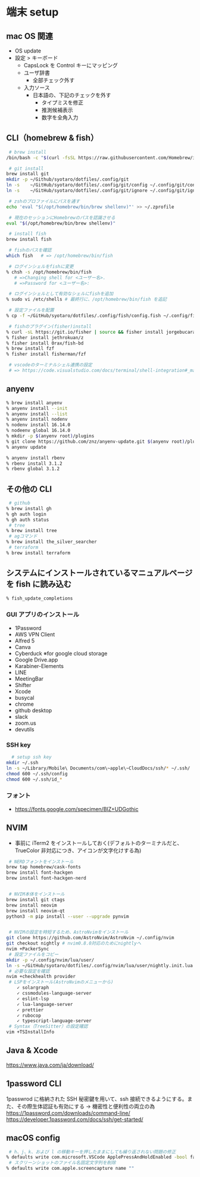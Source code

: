 # 端末 setup

## mac OS 関連

- OS update
- 設定 > キーボード
  - CapsLock を Control キーにマッピング
  - ユーザ辞書
    - 全部チェック外す
  - 入力ソース
    - 日本語の、下記のチェックを外す
      - タイプミスを修正
      - 推測候補表示
      - 数字を全角入力

## CLI（homebrew & fish）

```sh
 # brew install
/bin/bash -c "$(curl -fsSL https://raw.githubusercontent.com/Homebrew/install/HEAD/install.sh)"

 # git install
brew install git
mkdir -p ~/Github/syotaro/dotfiles/.config/git
ln -s    ~/GitHub/syotaro/dotfiles/.config/git/config ~/.config/git/config
ln -s    ~/GitHub/syotaro/dotfiles/.config/git/ignore ~/.config/git/ignore

 # zshのプロファイルにパスを通す
echo 'eval "$(/opt/homebrew/bin/brew shellenv)"' >> ~/.zprofile

 # 現在のセッションにHomebrewのパスを認識させる
eval "$(/opt/homebrew/bin/brew shellenv)"

 # install fish
brew install fish

 # fishのパスを確認
which fish   # => /opt/homebrew/bin/fish

 # ログインシェルをfishに変更
% chsh -s /opt/homebrew/bin/fish
   # =>Changing shell for <ユーザー名>.
   # =>Password for <ユーザー名>:

 # ログインシェルとして有効なシェルにfishを追加
% sudo vi /etc/shells # 最終行に、/opt/homebrew/bin/fish を追記

 # 設定ファイルを配置
% cp -f ~/GitHub/syotaro/dotfiles/.config/fish/config.fish ~/.config/fish/config.fish

 # fishのプラグイン(fisher)install
% curl -sL https://git.io/fisher | source && fisher install jorgebucaran/fisher
% fisher install jethrokuan/z
% fisher install 0rax/fish-bd
% brew install fzf
% fisher install fisherman/fzf

 # vscodeのターミナルシェル連携の設定
 # => https://code.visualstudio.com/docs/terminal/shell-integration#_manual-installation
```

## anyenv

```sh
% brew install anyenv
% anyenv install --init
% anyenv install --list
% anyenv install nodenv
% nodenv install 16.14.0
% nodeenv global 16.14.0
% mkdir -p $(anyenv root)/plugins
% git clone https://github.com/znz/anyenv-update.git $(anyenv root)/plugins/anyenv-update
% anyenv update

% anyenv install rbenv
% rbenv install 3.1.2
% rbenv global 3.1.2
```

## その他の CLI

```sh
 # github
% brew install gh
% gh auth login
% gh auth status
 # tree
% brew install tree
 # agコマンド
% brew install the_silver_searcher
 # terraform
% brew install terraform
```

## システムにインストールされているマニュアルページを fish に読み込む

```sh
% fish_update_completions
```

### GUI アプリのインストール

- 1Password
- AWS VPN Client
- Alfred 5
- Canva
- Cyberduck ※for google cloud storage
- Google Drive.app
- Karabiner-Elements
- LINE
- MeetingBar
- Shifter
- Xcode
- busycal
- chrome
- github desktop
- slack
- zoom.us
- devutils

### SSH key

```sh
  # setup ssh key
mkdir ~/.ssh
ln -s ~/Library/Mobile\ Documents/com\~apple\~CloudDocs/ssh/* ~/.ssh/
chmod 600 ~/.ssh/config
chmod 600 ~/.ssh/id_*
```

### フォント

- https://fonts.google.com/specimen/BIZ+UDGothic

## NVIM

- 事前に iTerm2 をインストールしておく(デフォルトのターミナルだと、TrueColor 非対応につき、アイコンが文字化けする為)

```sh
 # NERDフォントをインストール
brew tap homebrew/cask-fonts
brew install font-hackgen
brew install font-hackgen-nerd


 # NVIM本体をインストール
brew install git ctags
brew install neovim
brew install neovim-qt
python3 -m pip install --user --upgrade pynvim


 # NVIMの設定を時短するため、AstroNvimをインストール
git clone https://github.com/AstroNvim/AstroNvim ~/.config/nvim
git checkout nightly # nvim0.8.0対応のためにnightlyへ
nvim +PackerSync
 # 設定ファイルをコピー
mkdir -p ~/.config/nvim/lua/user/
ln -s ~/GitHub/syotaro/dotfiles/.config/nvim/lua/user/nightly.init.lua ~/.config/nvim/lua/user/init.lua
 # 必要な設定を確認
nvim +checkhealth provider
 # LSPをインストール(AstroNvimのメニューから)
    ✓ solargraph
    ✓ cssmodules-language-server
    ✓ eslint-lsp
    ✓ lua-language-server
    ✓ prettier
    ✓ rubocop
    ✓ typescript-language-server
 # Syntax（TreeSitter）の設定確認
vim +TSInstallInfo
```

## Java & Xcode

https://www.java.com/ja/download/

## 1password CLI

1passwrod に格納された SSH 秘密鍵を用いて、ssh 接続できるようにする。また、その際生体認証も有効にする → 機密性と便利性の両立の為
https://1password.com/downloads/command-line/
https://developer.1password.com/docs/ssh/get-started/

## macOS config

```sh
 # h、j、k、および l の移動キーを押したままにしても繰り返されない問題の修正
% defaults write com.microsoft.VSCode ApplePressAndHoldEnabled -bool false              # For VS Code
 # スクリーンショットのファイル名固定文字列を削除
% defaults write com.apple.screencapture name ""
```
